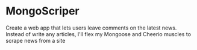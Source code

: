 # MongoScriper
Create a web app that lets users leave comments on the latest news. Instead of write any articles, I'll flex my Mongoose and Cheerio muscles to scrape news from a site
